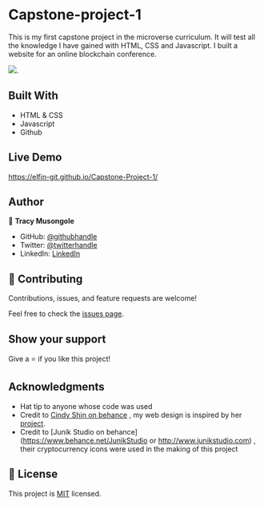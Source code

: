# Capstone-project-1
This is my first capstone project in the microverse curriculum. It will test all the knowledge I have gained with HTML, CSS and Javascript. I built a website for an online blockchain conference.

![](https://img.shields.io/badge/Microverse-blueviolet).

## Built With

- HTML & CSS
- Javascript
- Github

## Live Demo 

https://elfin-git.github.io/Capstone-Project-1/

## Author

👤 **Tracy Musongole**

- GitHub: [@githubhandle](https://github.com/elfin-git)
- Twitter: [@twitterhandle](https://twitter.com/tracy_muso)
- LinkedIn: [LinkedIn](https://linkedin.com/in/tracy-musongole)

## 🤝 Contributing

Contributions, issues, and feature requests are welcome!

Feel free to check the [issues page](../../issues/).

## Show your support

Give a ⭐️ if you like this project!

## Acknowledgments

- Hat tip to anyone whose code was used
- Credit to [Cindy Shin on behance](https://www.behance.net/adagio07) , my web design is inspired by her [project](https://www.behance.net/gallery/29845175/CC-Global-Summit-2015).
- Credit to [Junik Studio on behance](https://www.behance.net/JunikStudio or http://www.junikstudio.com) , their cryptocurrency icons were used in the making of this project

## 📝 License

This project is [MIT](./MIT.md) licensed.
